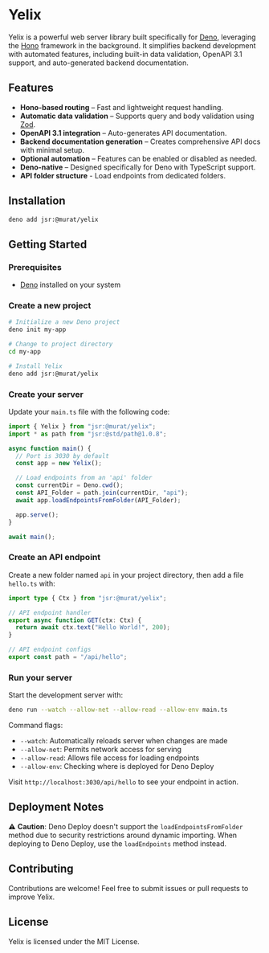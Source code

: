 # Yelix

Yelix is a powerful web server library built specifically for
[Deno](https://deno.land/), leveraging the [Hono](https://hono.dev/) framework
in the background. It simplifies backend development with automated features,
including built-in data validation, OpenAPI 3.1 support, and auto-generated
backend documentation.

## Features

- **Hono-based routing** – Fast and lightweight request handling.
- **Automatic data validation** – Supports query and body validation using
  [Zod](https://zod.dev/).
- **OpenAPI 3.1 integration** – Auto-generates API documentation.
- **Backend documentation generation** – Creates comprehensive API docs with
  minimal setup.
- **Optional automation** – Features can be enabled or disabled as needed.
- **Deno-native** – Designed specifically for Deno with TypeScript support.
- **API folder structure** - Load endpoints from dedicated folders.

## Installation

```sh
deno add jsr:@murat/yelix
```

## Getting Started

### Prerequisites

- [Deno](https://deno.land/) installed on your system

### Create a new project

```sh
# Initialize a new Deno project
deno init my-app

# Change to project directory
cd my-app

# Install Yelix
deno add jsr:@murat/yelix
```

### Create your server

Update your `main.ts` file with the following code:

```typescript
import { Yelix } from "jsr:@murat/yelix";
import * as path from "jsr:@std/path@1.0.8";

async function main() {
  // Port is 3030 by default
  const app = new Yelix();

  // Load endpoints from an 'api' folder
  const currentDir = Deno.cwd();
  const API_Folder = path.join(currentDir, "api");
  await app.loadEndpointsFromFolder(API_Folder);

  app.serve();
}

await main();
```

### Create an API endpoint

Create a new folder named `api` in your project directory, then add a file
`hello.ts` with:

```typescript
import type { Ctx } from "jsr:@murat/yelix";

// API endpoint handler
export async function GET(ctx: Ctx) {
  return await ctx.text("Hello World!", 200);
}

// API endpoint configs
export const path = "/api/hello";
```

### Run your server

Start the development server with:

```sh
deno run --watch --allow-net --allow-read --allow-env main.ts
```

Command flags:

- `--watch`: Automatically reloads server when changes are made
- `--allow-net`: Permits network access for serving
- `--allow-read`: Allows file access for loading endpoints
- `--allow-env`: Checking where is deployed for Deno Deploy

Visit `http://localhost:3030/api/hello` to see your endpoint in action.

## Deployment Notes

⚠️ **Caution**: Deno Deploy doesn't support the `loadEndpointsFromFolder` method
due to security restrictions around dynamic importing. When deploying to Deno
Deploy, use the `loadEndpoints` method instead.

## Contributing

Contributions are welcome! Feel free to submit issues or pull requests to
improve Yelix.

## License

Yelix is licensed under the MIT License.
